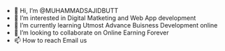 - 👋 Hi, I’m @MUHAMMADSAJIDBUTT
- 👀 I’m interested in Digital Matketing and Web App development 
- 🌱 I’m currently learning Utmost Advance Buisness Development online
- 💞️ I’m looking to collaborate on Online Earning Forever
- 📫 How to reach Email us

<!---
MUHAMMADSAJIDBUTT/MUHAMMADSAJIDBUTT is a ✨ special ✨ repository because its `README.md` (this file) appears on your GitHub profile.
You can click the Preview link to take a look at your changes.
--->
